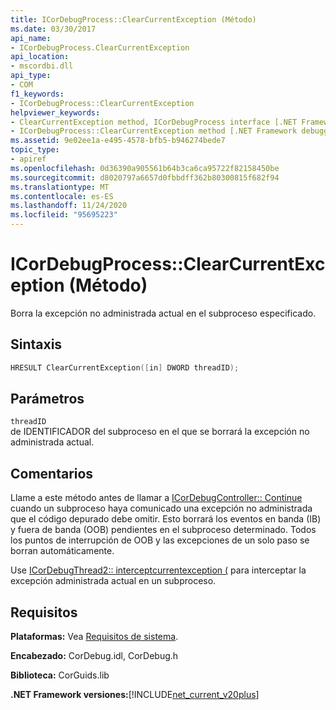 ```yaml
---
title: ICorDebugProcess::ClearCurrentException (Método)
ms.date: 03/30/2017
api_name:
- ICorDebugProcess.ClearCurrentException
api_location:
- mscordbi.dll
api_type:
- COM
f1_keywords:
- ICorDebugProcess::ClearCurrentException
helpviewer_keywords:
- ClearCurrentException method, ICorDebugProcess interface [.NET Framework debugging]
- ICorDebugProcess::ClearCurrentException method [.NET Framework debugging]
ms.assetid: 9e02ee1a-e495-4578-bfb5-b946274bede7
topic_type:
- apiref
ms.openlocfilehash: 0d36390a905561b64b3ca6ca95722f82158450be
ms.sourcegitcommit: d8020797a6657d0fbbdff362b80300815f682f94
ms.translationtype: MT
ms.contentlocale: es-ES
ms.lasthandoff: 11/24/2020
ms.locfileid: "95695223"
---
```

# <a name="icordebugprocessclearcurrentexception-method"></a>ICorDebugProcess::ClearCurrentException (Método)

Borra la excepción no administrada actual en el subproceso especificado.  
  
## <a name="syntax"></a>Sintaxis  
  
```cpp  
HRESULT ClearCurrentException([in] DWORD threadID);  
```  
  
## <a name="parameters"></a>Parámetros  

 `threadID`  
 de IDENTIFICADOR del subproceso en el que se borrará la excepción no administrada actual.  
  
## <a name="remarks"></a>Comentarios  

 Llame a este método antes de llamar a [ICorDebugController:: Continue](icordebugcontroller-continue-method.md) cuando un subproceso haya comunicado una excepción no administrada que el código depurado debe omitir. Esto borrará los eventos en banda (IB) y fuera de banda (OOB) pendientes en el subproceso determinado. Todos los puntos de interrupción de OOB y las excepciones de un solo paso se borran automáticamente.  
  
 Use [ICorDebugThread2:: interceptcurrentexception (](icordebugthread2-interceptcurrentexception-method.md) para interceptar la excepción administrada actual en un subproceso.  
  
## <a name="requirements"></a>Requisitos  

 **Plataformas:** Vea [Requisitos de sistema](../../get-started/system-requirements.md).  
  
 **Encabezado:** CorDebug.idl, CorDebug.h  
  
 **Biblioteca:** CorGuids.lib  
  
 **.NET Framework versiones:**[!INCLUDE[net_current_v20plus](../../../../includes/net-current-v20plus-md.md)]

